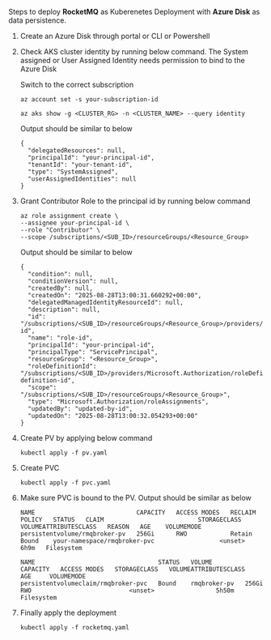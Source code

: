 Steps to deploy **RocketMQ** as Kuberenetes Deployment with **Azure Disk** as data persistence.

1. Create an Azure Disk through portal or CLI or Powershell

2. Check AKS cluster identity by running below command. The System assigned or User Assigned Identity needs permission to bind to the Azure Disk

   Switch to the correct subscription

   ```
   az account set -s your-subscription-id
   ```
   
   ```
   az aks show -g <CLUSTER_RG> -n <CLUSTER_NAME> --query identity
   ```
   Output should be similar to below

   ```
   {
     "delegatedResources": null,
     "principalId": "your-principal-id",
     "tenantId": "your-tenant-id",
     "type": "SystemAssigned",
     "userAssignedIdentities": null
   }
   ```

4. Grant Contributor Role to the principal id by running below command

   ```
   az role assignment create \
   --assignee your-principal-id \
   --role "Contributor" \
   --scope /subscriptions/<SUB_ID>/resourceGroups/<Resource_Group>
   ```

   Output should be similar to below

   ```
   {
     "condition": null,
     "conditionVersion": null,
     "createdBy": null,
     "createdOn": "2025-08-28T13:00:31.660292+00:00",
     "delegatedManagedIdentityResourceId": null,
     "description": null,
     "id": "/subscriptions/<SUB_ID>/resourceGroups/<Resource_Group>/providers/Microsoft.Authorization/roleAssignments/role-id",
     "name": "role-id",
     "principalId": "your-principal-id",
     "principalType": "ServicePrincipal",
     "resourceGroup": "<Resource_Group>",
     "roleDefinitionId": "/subscriptions/<SUB_ID>/providers/Microsoft.Authorization/roleDefinitions/role-definition-id",
     "scope": "/subscriptions/<SUB_ID>/resourceGroups/<Resource_Group>",
     "type": "Microsoft.Authorization/roleAssignments",
     "updatedBy": "updated-by-id",
     "updatedOn": "2025-08-28T13:00:32.054293+00:00"
   }
   ```

5. Create PV by applying below command

   ```
   kubectl apply -f pv.yaml
   ```

6. Create PVC

   ```
   kubectl apply -f pvc.yaml
   ```

7. Make sure PVC is bound to the PV. Output should be similar as below

   ```
   NAME                            CAPACITY   ACCESS MODES   RECLAIM POLICY   STATUS   CLAIM                          STORAGECLASS   VOLUMEATTRIBUTESCLASS   REASON   AGE    VOLUMEMODE
   persistentvolume/rmqbroker-pv   256Gi      RWO            Retain           Bound    your-namespace/rmqbroker-pvc                  <unset>                          6h9m   Filesystem
   
   NAME                                  STATUS   VOLUME         CAPACITY   ACCESS MODES   STORAGECLASS   VOLUMEATTRIBUTESCLASS   AGE     VOLUMEMODE
   persistentvolumeclaim/rmqbroker-pvc   Bound    rmqbroker-pv   256Gi      RWO                           <unset>                 5h50m   Filesystem
   ```

8. Finally apply the deployment

   ```
   kubectl apply -f rocketmq.yaml
   ```
